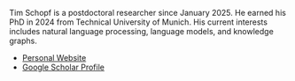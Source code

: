 Tim Schopf is a postdoctoral researcher since January 2025. He earned his PhD in 2024 from Technical University of Munich. His current interests includes natural language processing, language models, and knowledge graphs. 
- [Personal Website](https://timschopf.github.io/)
- [Google Scholar Profile](https://scholar.google.de/citations?user=-9pQaLQAAAAJ&hl=de)

